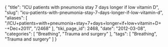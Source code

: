 {
    "title": "ICU patients with pneumonia stay 7 days longer if low vitamin D",
    "slug": "icu-patients-with-pneumonia-stay-7-days-longer-if-low-vitamin-d",
    "aliases": [
        "/ICU+patients+with+pneumonia+stay+7+days+longer+if+low+vitamin+D+-+Dec+2011",
        "/2468"
    ],
    "tiki_page_id": 2468,
    "date": "2012-03-08",
    "categories": [
        "Breathing",
        "Trauma and surgery"
    ],
    "tags": [
        "Breathing",
        "Trauma and surgery"
    ]
}